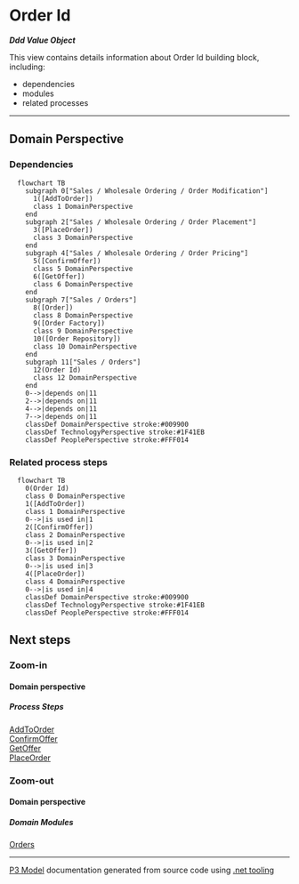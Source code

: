 ﻿
# Order Id

***Ddd Value Object***  

This view contains details information about Order Id building block, including:
- dependencies
- modules
- related processes  

---



## Domain Perspective


### Dependencies

```mermaid
  flowchart TB
    subgraph 0["Sales / Wholesale Ordering / Order Modification"]
      1([AddToOrder])
      class 1 DomainPerspective
    end
    subgraph 2["Sales / Wholesale Ordering / Order Placement"]
      3([PlaceOrder])
      class 3 DomainPerspective
    end
    subgraph 4["Sales / Wholesale Ordering / Order Pricing"]
      5([ConfirmOffer])
      class 5 DomainPerspective
      6([GetOffer])
      class 6 DomainPerspective
    end
    subgraph 7["Sales / Orders"]
      8([Order])
      class 8 DomainPerspective
      9([Order Factory])
      class 9 DomainPerspective
      10([Order Repository])
      class 10 DomainPerspective
    end
    subgraph 11["Sales / Orders"]
      12(Order Id)
      class 12 DomainPerspective
    end
    0-->|depends on|11
    2-->|depends on|11
    4-->|depends on|11
    7-->|depends on|11
    classDef DomainPerspective stroke:#009900
    classDef TechnologyPerspective stroke:#1F41EB
    classDef PeoplePerspective stroke:#FFF014
```

### Related process steps

```mermaid
  flowchart TB
    0(Order Id)
    class 0 DomainPerspective
    1([AddToOrder])
    class 1 DomainPerspective
    0-->|is used in|1
    2([ConfirmOffer])
    class 2 DomainPerspective
    0-->|is used in|2
    3([GetOffer])
    class 3 DomainPerspective
    0-->|is used in|3
    4([PlaceOrder])
    class 4 DomainPerspective
    0-->|is used in|4
    classDef DomainPerspective stroke:#009900
    classDef TechnologyPerspective stroke:#1F41EB
    classDef PeoplePerspective stroke:#FFF014
```

## Next steps


### Zoom-in


#### Domain perspective


##### Process Steps

[AddToOrder](../WholesaleOrdering/OrderModification/AddToOrder.md)  
[ConfirmOffer](../WholesaleOrdering/OrderPricing/ConfirmOffer.md)  
[GetOffer](../WholesaleOrdering/OrderPricing/GetOffer.md)  
[PlaceOrder](../WholesaleOrdering/OrderPlacement/PlaceOrder.md)  

### Zoom-out


#### Domain perspective


##### Domain Modules

[Orders](Orders.md)  

---

[P3 Model](https://github.com/P3-model/P3-model) documentation generated from source code using [.net tooling](https://github.com/P3-model/P3-model-dotnet)